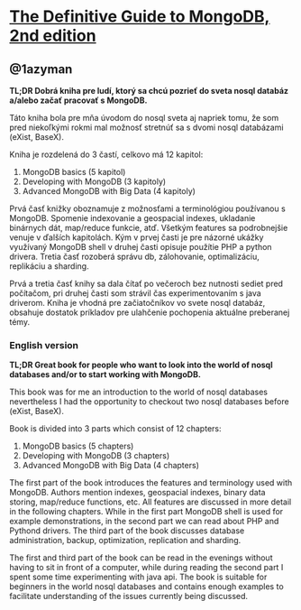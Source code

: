 [The Definitive Guide to MongoDB, 2nd edition](http://www.apress.com/9781430258216)
====================================================================================

@1azyman
------

**TL;DR Dobrá kniha pre ludí, ktorý sa chcú pozrieť do sveta nosql databáz a/alebo začať pracovať s MongoDB.**

Táto kniha bola pre mňa úvodom do nosql sveta aj napriek tomu, že som pred niekoľkými rokmi mal možnosť stretnúť sa s dvomi nosql databázami (eXist, BaseX).

Kniha je rozdelená do 3 častí, celkovo má 12 kapitol:

1. MongoDB basics (5 kapitol)
2. Developing with MongoDB (3 kapitoly)
3. Advanced MongoDB with Big Data (4 kapitoly)

Prvá časť knižky oboznamuje z možnosťami a terminológiou používanou s MongoDB. Spomenie indexovanie a geospacial indexes, ukladanie binárnych dát, map/reduce funkcie, atď. Všetkým features sa podrobnejšie venuje v ďalších kapitolách. Kým v prvej časti je pre názorné ukážky využívaný MongoDB shell v druhej časti opisuje použítie PHP a python drivera. Tretia časť rozoberá správu db, zálohovanie, optimalizáciu, replikáciu a sharding.

Prvá a tretia časť knihy sa dala čítať po večeroch bez nutnosti sediet pred počítačom, pri druhej časti som strávil čas experimentovaním s java driverom. Kniha je vhodná pre začiatočníkov vo svete nosql databáz, obsahuje dostatok príkladov pre ulahčenie pochopenia aktuálne preberanej témy.

### English version

**TL;DR Great book for people who want to look into the world of nosql databases and/or to start working with MongoDB.**

This book was for me an introduction to the world of nosql databases nevertheless I had the opportunity to checkout two nosql databases before (eXist, BaseX).

Book is divided into 3 parts which consist of 12 chapters: 

1. MongoDB basics (5 chapters)
2. Developing with MongoDB (3 chapters)
3. Advanced MongoDB with Big Data (4 chapters)

The first part of the book introduces the features and terminology used with MongoDB. Authors mention indexes, geospacial indexes, binary data storing, map/reduce functions, etc. All features are discussed in more detail in the following chapters. While in the first part MongoDB shell is used for example demonstrations, in the second part we can read about PHP and Pythond drivers. The third part of the book discusses database administration, backup, optimization, replication and sharding.

The first and third part of the book can be read in the evenings without having to sit in front of a computer, while during reading the second part I spent some time experimenting with java api. The book is suitable for beginners in the world nosql databases and contains enough examples to facilitate understanding of the issues currently being discussed.
